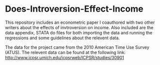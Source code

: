 # Does-Introversion-Effect-Income

This repository includes an econometric paper I coauthored with two other writers about the effects of invtroversion on income. Also included are the data appendix, STATA do files for both importing the data and running the regressions and some guidelines about the relevent data.


The data for the project came from the 2010 American Time Use Survey (ATUS). The relevent data can be found at the following link:
http://www.icpsr.umich.edu/icpsrweb/ICPSR/studies/30901
